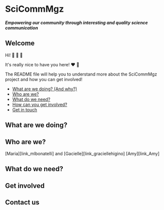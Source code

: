 # SciCommMgz

***Empowering our community through interesting and quality science communication***

## Welcome

Hi! :wave: :wave: :wave:

It's really nice to have you here! :heart: :tada:

The README file will help you to understand more about the SciCommMgz project and how you can get involved!

* [What are we doing? (And why?)](#what-are-we-doing)
* [Who are we?](#who-are-we)
* [What do we need?](#what-do-we-need)
* [How can you get involved?](#get-involved)
* [Get in touch](#contact-us)

## What are we doing?

## Who are we?
[Maria][link_mlbonatelli] and [Gacielle][link_graciellehigino] [Amy][link_Amy]

## What do we need?

## Get involved

## Contact us
